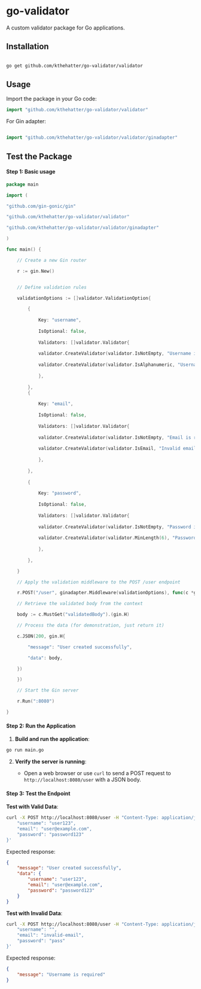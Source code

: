 # go-validator
  
A custom validator package for Go applications.
## Installation
 
```bash

go get github.com/kthehatter/go-validator/validator

```

## Usage

  Import the package in your Go code:

```go
import "github.com/kthehatter/go-validator/validator"
```

For Gin adapter:
```go

import "github.com/kthehatter/go-validator/validator/ginadapter"
```

## Test the Package
#### Step 1: Basic usage

```go
package main

import (

"github.com/gin-gonic/gin"

"github.com/kthehatter/go-validator/validator"

"github.com/kthehatter/go-validator/validator/ginadapter"

)

func main() {

    // Create a new Gin router

    r := gin.New()


    // Define validation rules

    validationOptions := []validator.ValidationOption{

        {
        
            Key: "username",
            
            IsOptional: false,
            
            Validators: []validator.Validator{
            
            validator.CreateValidator(validator.IsNotEmpty, "Username is required"),
            
            validator.CreateValidator(validator.IsAlphanumeric, "Username must be alphanumeric"),
        
            },
        
        },
        {
        
            Key: "email",
            
            IsOptional: false,
            
            Validators: []validator.Validator{
            
            validator.CreateValidator(validator.IsNotEmpty, "Email is required"),
            
            validator.CreateValidator(validator.IsEmail, "Invalid email address"),
        
            },
        
        },
        
        {
        
            Key: "password",
            
            IsOptional: false,
            
            Validators: []validator.Validator{
            
            validator.CreateValidator(validator.IsNotEmpty, "Password is required"),
            
            validator.CreateValidator(validator.MinLength(6), "Password must be at least 6 characters"),
        
            },
        
        },

    }

    // Apply the validation middleware to the POST /user endpoint

    r.POST("/user", ginadapter.Middleware(validationOptions), func(c *gin.Context) {

    // Retrieve the validated body from the context

    body := c.MustGet("validatedBody").(gin.H)

    // Process the data (for demonstration, just return it)

    c.JSON(200, gin.H{

        "message": "User created successfully",

        "data": body,

    })

    })  

    // Start the Gin server

    r.Run(":8080")

}

```

#### Step 2: Run the Application

1. **Build and run the application**:

```bash
go run main.go
```

2. **Verify the server is running**:
    
    - Open a web browser or use `curl` to send a POST request to `http://localhost:8080/user` with a JSON body.
        

#### Step 3: Test the Endpoint

**Test with Valid Data**:

```bash
curl -X POST http://localhost:8080/user -H "Content-Type: application/json" -d '{
    "username": "user123",
    "email": "user@example.com",
    "password": "password123"
}'
```

Expected response:

```json
{
    "message": "User created successfully",
    "data": {
        "username": "user123",
        "email": "user@example.com",
        "password": "password123"
    }
}
```

**Test with Invalid Data**:

```bash
curl -X POST http://localhost:8080/user -H "Content-Type: application/json" -d '{
    "username": "",
    "email": "invalid-email",
    "password": "pass"
}'
```

Expected response:

```json
{
    "message": "Username is required"
}
```
